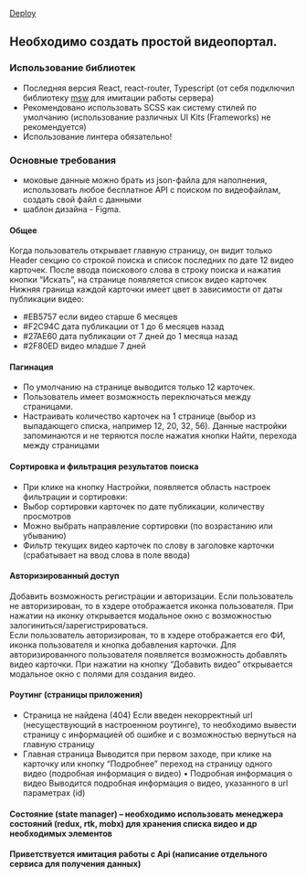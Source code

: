 [Deploy](https://heidvaldhalvardson.github.io/belorusneft-neftekhimproekt/)

## Необходимо создать простой видеопортал. 
### Использование библиотек
*	Последняя версия React, react-router, Typescript (от себя подключил библиотеку [msw](https://www.npmjs.com/package/msw) для имитации работы сервера)
*	Рекомендовано использовать SCSS как систему стилей по умолчанию (использование различных UI Kits (Frameworks) не рекомендуется)
*	Использование линтера обязательно!


###	Основные требования
*	моковые данные можно брать из json-файла для наполнения, использовать любое бесплатное API с поиском по видеофайлам, создать свой файл с данными
*	шаблон дизайна - Figma.


####	Общее
Когда пользователь открывает главную страницу, он видит только Header секцию со строкой поиска и список последних по дате 12 видео карточек.
После ввода поискового слова в строку поиска и нажатия кнопки “Искать”, на странице появляется список видео карточек
Нижняя граница каждой карточки имеет цвет в зависимости от даты публикации видео:
*	#EB5757 если видео старше 6 месяцев
*	#F2C94C дата публикации от 1 до 6 месяцев назад
*	#27AE60 дата публикации от 7 дней до 1 месяца назад
*	#2F80ED видео младше 7 дней
####	Пагинация
*	По умолчанию на странице выводится только 12 карточек.
*	Пользователь имеет возможность переключаться между страницами.
*	Настраивать количество карточек на 1 странице (выбор из выпадающего списка, например 12, 20, 32, 56). Данные настройки запоминаются и не теряются после нажатия кнопки Найти, перехода между страницами

####	Сортировка и фильтрация результатов поиска
* При клике на кнопку Настройки, появляется область настроек фильтрации и сортировки:
*	Выбор сортировки карточек по дате публикации, количеству просмотров
*	Можно выбрать направление сортировки (по возрастанию или убыванию)
*	Фильтр текущих видео карточек по слову в заголовке карточки (срабатывает на ввод слова в поле ввода)
####	Авторизированный доступ
Добавить возможность регистрации и авторизации. 
Если пользователь не авторизирован, то в хэдере отображается иконка пользователя. При нажатии на иконку открывается модальное окно с возможностью залогиниться/зарегистрироваться.  
Если пользователь авторизирован, то в хэдере отображается его ФИ, иконка пользователя и кнопка добавления карточки.
Для авторизированного пользователя появляется возможность добавлять видео карточки. При нажатии на  кнопку “Добавить видео” открывается модальное окно с полями для создания видео.
####	Роутинг (страницы приложения)
*	Страница не найдена (404)
Если введен некорректный url (несуществующий в настроенном роутинге), то необходимо вывести страницу с информацией об ошибке и  с возможностью вернуться на главную страницу
*	Главная страница
Выводится при первом заходе, при клике на карточку или кнопку “Подробнее” переход на страницу одного видео (подробная информация о видео)
•	Подробная информация о видео
Выводится подробная информация о видео, указанного в url параметрах  (id)
####	Состояние (state manager) – необходимо использовать менеджера состояний (redux, rtk, mobx) для хранения списка видео и др необходимых элементов
####	Приветствуется имитация работы с Api (написание отдельного сервиса для получения данных)
